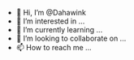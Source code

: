 - 👋 Hi, I’m @Dahawink
- 👀 I’m interested in ...
- 🌱 I’m currently learning ...
- 💞️ I’m looking to collaborate on ...
- 📫 How to reach me ...

<!---
Dahawink/Dahawink is a ✨ special ✨ repository because its `README.md` (this file) appears on your GitHub profile.
You can click the Preview link to take a look at your changes.
--->
